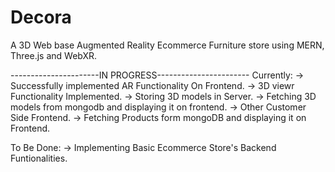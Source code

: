 # Decora
 A 3D Web base Augmented Reality Ecommerce Furniture store using MERN, Three.js  and WebXR.

 ----------------------IN PROGRESS-----------------------
Currently:
   -> Successfully implemented AR Functionality On Frontend.
   -> 3D viewr Functionality Implemented.
   -> Storing 3D models in Server.
   -> Fetching 3D models from mongodb and displaying it on frontend.
   -> Other Customer Side Frontend.
   -> Fetching Products form mongoDB and displaying it on Frontend.

To Be Done: 
   -> Implementing Basic Ecommerce Store's Backend Funtionalities.

 
